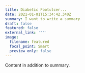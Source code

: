 ```yaml
---
title: Diabetic Footulcer...
date: 2021-01-01T15:34:42.340Z
summary: I want to write a summary
draft: false
featured: false
external_link: '""'
image:
  filename: featured
  focal_point: Smart
  preview_only: false
---
```

Content in addition to summary.